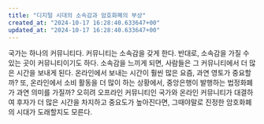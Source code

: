 ```yaml
---
title: "디지털 시대의 소속감과 암호화폐의 부상"
created_at: "2024-10-17 16:28:40.633647+00"
updated_at: "2024-10-17 16:28:40.633647+00"
---
```


국가는 하나의 커뮤니티다. 커뮤니티는 소속감을 갖게 한다. 반대로, 소속감을 가질 수 있는 곳이 커뮤니티이기도 하다. 소속감을 느끼게 되면, 사람들은 그 커뮤니티에서 더 많은 시간을 보내게 된다. 온라인에서 보내는 시간이 훨씬 많은 요즘, 과연 영토가 중요할까? 또, 온라인에서 소비 활동을 더 많이 하는 상황에서, 중앙은행이 발행하는 법정화폐가 과연 의미를 가질까? 오히려 오프라인 커뮤니티인 국가와 온라인 커뮤니티가 대결하여 후자가 더 많은 시간을 차지하고 중요도가 높아진다면, 그때야말로 진정한 암호화폐의 시대가 도래할지도 모른다.
